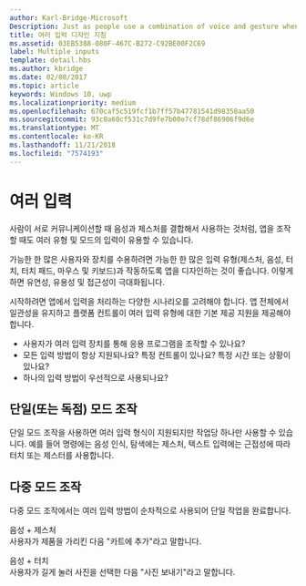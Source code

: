 ```yaml
---
author: Karl-Bridge-Microsoft
Description: Just as people use a combination of voice and gesture when communicating with each other, multiple types and modes of input can also be useful when interacting with an app.
title: 여러 입력 디자인 지침
ms.assetid: 03EB5388-080F-467C-B272-C92BE00F2C69
label: Multiple inputs
template: detail.hbs
ms.author: kbridge
ms.date: 02/08/2017
ms.topic: article
keywords: Windows 10, uwp
ms.localizationpriority: medium
ms.openlocfilehash: 670caf5c519fcf1b7ff57b47781541d98358aa50
ms.sourcegitcommit: 93c0a60cf531c7d9fe7b00e7cf78df86906f9d6e
ms.translationtype: MT
ms.contentlocale: ko-KR
ms.lasthandoff: 11/21/2018
ms.locfileid: "7574193"
---
```

# <a name="multiple-inputs"></a>여러 입력


사람이 서로 커뮤니케이션할 때 음성과 제스처를 결합해서 사용하는 것처럼, 앱을 조작할 때도 여러 유형 및 모드의 입력이 유용할 수 있습니다.


가능한 한 많은 사용자와 장치를 수용하려면 가능한 한 많은 입력 유형(제스처, 음성, 터치, 터치 패드, 마우스 및 키보드)과 작동하도록 앱을 디자인하는 것이 좋습니다. 이렇게 하면 유연성, 유용성 및 접근성이 극대화됩니다.

시작하려면 앱에서 입력을 처리하는 다양한 시나리오를 고려해야 합니다. 앱 전체에서 일관성을 유지하고 플랫폼 컨트롤이 여러 입력 유형에 대한 기본 제공 지원을 제공해야 합니다.

-   사용자가 여러 입력 장치를 통해 응용 프로그램을 조작할 수 있나요?
-   모든 입력 방법이 항상 지원되나요? 특정 컨트롤이 있나요? 특정 시간 또는 상황이 있나요?
-   하나의 입력 방법이 우선적으로 사용되나요?

## <a name="single-or-exclusive-mode-interactions"></a>단일(또는 독점) 모드 조작


단일 모드 조작을 사용하면 여러 입력 형식이 지원되지만 작업당 하나만 사용할 수 있습니다. 예를 들어 명령에는 음성 인식, 탐색에는 제스처, 텍스트 입력에는 근접성에 따라 터치 또는 제스터를 사용합니다.

## <a name="multimodal-interactions"></a>다중 모드 조작

다중 모드 조작에서는 여러 입력 방법이 순차적으로 사용되어 단일 작업을 완료합니다.

음성 + 제스처  
사용자가 제품을 가리킨 다음 "카트에 추가"라고 말합니다.

음성 + 터치  
사용자가 길게 눌러 사진을 선택한 다음 "사진 보내기"라고 말합니다.




